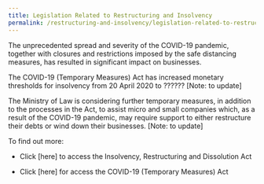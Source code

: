 ```yaml
---
title: Legislation Related to Restructuring and Insolvency
permalink: /restructuring-and-insolvency/legislation-related-to-restructuring-and-insolvency
---
```


The unprecedented spread and severity of the COVID-19 pandemic, together with closures and restrictions imposed by the safe distancing measures, has resulted in significant impact on businesses.

The COVID-19 (Temporary Measures) Act has increased monetary thresholds for insolvency from 20 April 2020 to ?????? [Note: to update]

The Ministry of Law is considering further temporary measures, in addition to the processes in the Act, to assist micro and small companies which, as a result of the COVID-19 pandemic, may require support to either restructure their debts or wind down their businesses. [Note: to update]

To find out more:

- Click [here] to access the Insolvency, Restructuring and Dissolution Act

- Click [here] for access the COVID-19 (Temporary Measures) Act 
